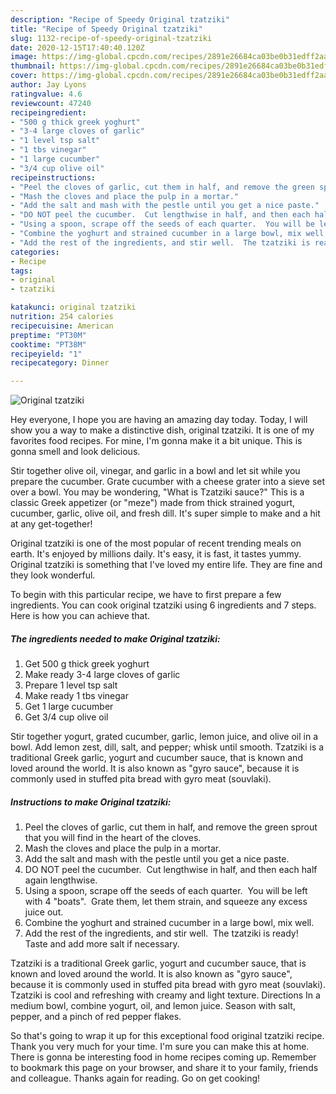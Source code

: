 ```yaml
---
description: "Recipe of Speedy Original tzatziki"
title: "Recipe of Speedy Original tzatziki"
slug: 1132-recipe-of-speedy-original-tzatziki
date: 2020-12-15T17:40:40.120Z
image: https://img-global.cpcdn.com/recipes/2891e26684ca03be0b31edff2aa9d36e/680x482cq70/original-tzatziki-recipe-main-photo.jpg
thumbnail: https://img-global.cpcdn.com/recipes/2891e26684ca03be0b31edff2aa9d36e/680x482cq70/original-tzatziki-recipe-main-photo.jpg
cover: https://img-global.cpcdn.com/recipes/2891e26684ca03be0b31edff2aa9d36e/680x482cq70/original-tzatziki-recipe-main-photo.jpg
author: Jay Lyons
ratingvalue: 4.6
reviewcount: 47240
recipeingredient:
- "500 g thick greek yoghurt"
- "3-4 large cloves of garlic"
- "1 level tsp salt"
- "1 tbs vinegar"
- "1 large cucumber"
- "3/4 cup olive oil"
recipeinstructions:
- "Peel the cloves of garlic, cut them in half, and remove the green sprout that you will find in the heart of the cloves."
- "Mash the cloves and place the pulp in a mortar."
- "Add the salt and mash with the pestle until you get a nice paste."
- "DO NOT peel the cucumber.  Cut lengthwise in half, and then each half again lengthwise."
- "Using a spoon, scrape off the seeds of each quarter.  You will be left with 4 &#34;boats&#34;.  Grate them, let them strain, and squeeze any excess juice out."
- "Combine the yoghurt and strained cucumber in a large bowl, mix well."
- "Add the rest of the ingredients, and stir well.  The tzatziki is ready!  Taste and add more salt if necessary."
categories:
- Recipe
tags:
- original
- tzatziki

katakunci: original tzatziki 
nutrition: 254 calories
recipecuisine: American
preptime: "PT30M"
cooktime: "PT38M"
recipeyield: "1"
recipecategory: Dinner

---
```



![Original tzatziki](https://img-global.cpcdn.com/recipes/2891e26684ca03be0b31edff2aa9d36e/680x482cq70/original-tzatziki-recipe-main-photo.jpg)

Hey everyone, I hope you are having an amazing day today. Today, I will show you a way to make a distinctive dish, original tzatziki. It is one of my favorites food recipes. For mine, I'm gonna make it a bit unique. This is gonna smell and look delicious.

Stir together olive oil, vinegar, and garlic in a bowl and let sit while you prepare the cucumber. Grate cucumber with a cheese grater into a sieve set over a bowl. You may be wondering, &#34;What is Tzatziki sauce?&#34; This is a classic Greek appetizer (or &#34;meze&#34;) made from thick strained yogurt, cucumber, garlic, olive oil, and fresh dill. It&#39;s super simple to make and a hit at any get-together!

Original tzatziki is one of the most popular of recent trending meals on earth. It's enjoyed by millions daily. It's easy, it is fast, it tastes yummy. Original tzatziki is something that I've loved my entire life. They are fine and they look wonderful.


To begin with this particular recipe, we have to first prepare a few ingredients. You can cook original tzatziki using 6 ingredients and 7 steps. Here is how you can achieve that.

<!--inarticleads1-->

##### The ingredients needed to make Original tzatziki:

1. Get 500 g thick greek yoghurt
1. Make ready 3-4 large cloves of garlic
1. Prepare 1 level tsp salt
1. Make ready 1 tbs vinegar
1. Get 1 large cucumber
1. Get 3/4 cup olive oil


Stir together yogurt, grated cucumber, garlic, lemon juice, and olive oil in a bowl. Add lemon zest, dill, salt, and pepper; whisk until smooth. Tzatziki is a traditional Greek garlic, yogurt and cucumber sauce, that is known and loved around the world. It is also known as &#34;gyro sauce&#34;, because it is commonly used in stuffed pita bread with gyro meat (souvlaki). 

<!--inarticleads2-->

##### Instructions to make Original tzatziki:

1. Peel the cloves of garlic, cut them in half, and remove the green sprout that you will find in the heart of the cloves.
1. Mash the cloves and place the pulp in a mortar.
1. Add the salt and mash with the pestle until you get a nice paste.
1. DO NOT peel the cucumber.  Cut lengthwise in half, and then each half again lengthwise.
1. Using a spoon, scrape off the seeds of each quarter.  You will be left with 4 &#34;boats&#34;.  Grate them, let them strain, and squeeze any excess juice out.
1. Combine the yoghurt and strained cucumber in a large bowl, mix well.
1. Add the rest of the ingredients, and stir well.  The tzatziki is ready!  Taste and add more salt if necessary.


Tzatziki is a traditional Greek garlic, yogurt and cucumber sauce, that is known and loved around the world. It is also known as &#34;gyro sauce&#34;, because it is commonly used in stuffed pita bread with gyro meat (souvlaki). Tzatziki is cool and refreshing with creamy and light texture. Directions In a medium bowl, combine yogurt, oil, and lemon juice. Season with salt, pepper, and a pinch of red pepper flakes. 

So that's going to wrap it up for this exceptional food original tzatziki recipe. Thank you very much for your time. I'm sure you can make this at home. There is gonna be interesting food in home recipes coming up. Remember to bookmark this page on your browser, and share it to your family, friends and colleague. Thanks again for reading. Go on get cooking!
